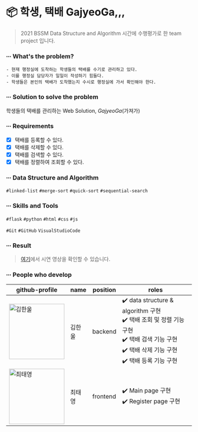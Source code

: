 # 📦 학생, 택배 GajyeoGa,,,

> 2021 BSSM Data Structure and Algorithm 시간에 수행평가로 한 team project 입니다.

### ∙∙∙ What's the problem?

```
- 현재 행정실에 도착하는 학생들의 택배를 수기로 관리하고 있다.
- 이를 행정실 담당자가 일일이 작성하기 힘들다.
- 학생들은 본인의 택배가 도착했는지 수시로 행정실에 가서 확인해야 한다.
```
### ∙∙∙ Solution to solve the problem

학생들의 택배를 관리하는 Web Solution, _GajyeoGa_(가져가)

### ∙∙∙ Requirements

- [x] 택배를 등록할 수 있다.
- [x] 택배를 삭제할 수 있다.
- [x] 택배를 검색할 수 있다.
- [x] 택배를 정렬하여 조회할 수 있다.

### ∙∙∙ Data Structure and Algorithm
`#linked-list` `#merge-sort` `#quick-sort` `#sequential-search`

### ∙∙∙ Skills and Tools
`#flask` `#python` `#html` `#css` `#js`

`#Git` `#GitHub` `VisualStudioCode`

### ∙∙∙ Result
> [여기](https://www.youtube.com/watch?v=o6TeAQMxbq8)에서 시연 영상을 확인할 수 있습니다.

### ∙∙∙ People who develop

|github-profile|name|position|roles|
|---|---|---|---|
|<a target="_blank" href="https://github.com/gimhanul"><img alt="김한울" src="https://avatars.githubusercontent.com/gimhanul" width="150" /></a>|김한울|backend|✔️ data structure & algorithm 구현<br/>✔️ 택배 조회 및 정렬 기능 구현<br/>✔️ 택배 검색 기능 구현<br/>✔️ 택배 삭제 기능 구현<br/>✔️ 택배 등록 기능 구현|
|<a target="_blank" href="https://github.com/ty8116"><img alt="최태영" src="https://avatars.githubusercontent.com/ty8116" width="150" /></a>|최태영|frontend|✔️ Main page 구현 <br/>✔️ Register page 구현|
